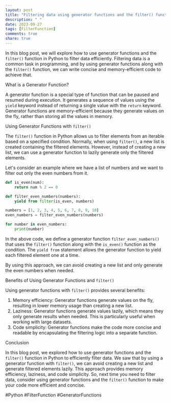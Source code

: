 ```yaml
---
layout: post
title: "Filtering data using generator functions and the filter() function"
description: " "
date: 2023-09-27
tags: [FilterFunction]
comments: true
share: true
---
```


In this blog post, we will explore how to use generator functions and the `filter()` function in Python to filter data efficiently. Filtering data is a common task in programming, and by using generator functions along with the `filter()` function, we can write concise and memory-efficient code to achieve that.

What is a Generator Function?

A generator function is a special type of function that can be paused and resumed during execution. It generates a sequence of values using the `yield` keyword instead of returning a single value with the `return` keyword. Generator functions are memory-efficient because they generate values on the fly, rather than storing all the values in memory.

Using Generator Functions with `filter()`

The `filter()` function in Python allows us to filter elements from an iterable based on a specified condition. Normally, when using `filter()`, a new list is created containing the filtered elements. However, instead of creating a new list, we can use a generator function to lazily generate only the filtered elements.

Let's consider an example where we have a list of numbers and we want to filter out only the even numbers from it.

```python
def is_even(num):
    return num % 2 == 0

def filter_even_numbers(numbers):
    yield from filter(is_even, numbers)

numbers = [1, 2, 3, 4, 5, 6, 7, 8, 9, 10]
even_numbers = filter_even_numbers(numbers)

for number in even_numbers:
    print(number)
```

In the above code, we define a generator function `filter_even_numbers()` that uses the `filter()` function along with the `is_even()` function as the condition. The `yield from` statement allows the generator function to yield each filtered element one at a time.

By using this approach, we can avoid creating a new list and only generate the even numbers when needed.

Benefits of Using Generator Functions and `filter()`

Using generator functions with `filter()` provides several benefits:

1. Memory efficiency: Generator functions generate values on the fly, resulting in lower memory usage than creating a new list.
2. Laziness: Generator functions generate values lazily, which means they only generate results when needed. This is particularly useful when working with large datasets.
3. Code simplicity: Generator functions make the code more concise and readable by encapsulating the filtering logic into a separate function.

Conclusion

In this blog post, we explored how to use generator functions and the `filter()` function in Python to efficiently filter data. We saw that by using a generator function with `filter()`, we can avoid creating a new list and generate filtered elements lazily. This approach provides memory efficiency, laziness, and code simplicity. So, next time you need to filter data, consider using generator functions and the `filter()` function to make your code more efficient and concise.

#Python #FilterFunction #GeneratorFunctions